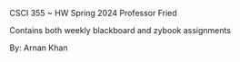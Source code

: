 CSCI 355 ~ HW
Spring 2024
Professor Fried

Contains both weekly blackboard and zybook assignments

By: Arnan Khan
